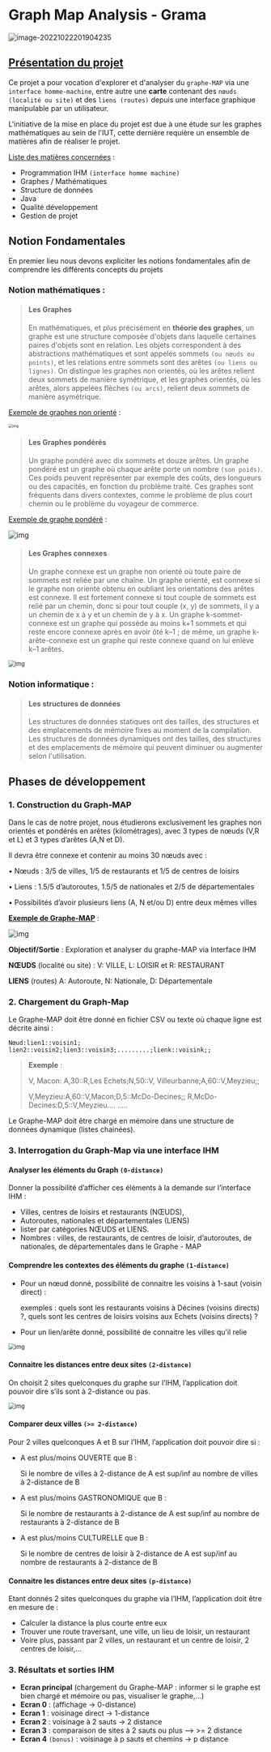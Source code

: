 # Graph Map Analysis - Grama

![image-20221022201904235](C:\Users\Elliot\AppData\Roaming\Typora\typora-user-images\image-20221022201904235.png)

## <u>Présentation du projet</u>

Ce projet a pour vocation d'explorer et d'analyser du `graphe-MAP` via une ` interface homme-machine`, entre autre une **carte** contenant des `nœuds (localité ou site)` et des `liens (routes)` depuis une interface graphique manipulable par un utilisateur.

L'initiative de la mise en place du projet est due à une étude sur les graphes mathématiques au sein de l'IUT, cette dernière requière un ensemble de matières afin de réaliser le projet.

<u>Liste des matières concernées</u> :

* Programmation IHM `(interface homme machine)`
* Graphes / Mathématiques
* Structure de données
* Java
* Qualité développement
* Gestion de projet 

## Notion Fondamentales

En premier lieu nous devons expliciter les notions fondamentales afin de comprendre les différents concepts du projets

### Notion mathématiques :

> #### Les Graphes
>
> En mathématiques, et plus précisément en **théorie des graphes**, un graphe est une structure composée d'objets dans laquelle certaines paires d'objets sont en relation. Les objets correspondent à des abstractions mathématiques et sont appelés sommets `(ou nœuds ou points)`, et les relations entre sommets sont des arêtes `(ou liens ou lignes)`. On distingue les graphes non orientés, où les arêtes relient deux sommets de manière symétrique, et les graphes orientés, où les arêtes, alors appelées flèches `(ou arcs)`, relient deux sommets de manière asymétrique.

<u>Exemple de graphes non orienté</u> : 



<img src="https://cdn.discordapp.com/attachments/897855194212212746/948520965917261884/unknown.png" alt="img" style="zoom:50%;" />



> #### Les Graphes pondérés
>
> Un graphe pondéré avec dix sommets et douze arêtes. Un graphe pondéré est un graphe où chaque arête porte un nombre `(son poids)`. 
> Ces poids peuvent représenter par exemple des coûts, des longueurs ou des capacités, en fonction du problème traité. 
> Ces graphes sont fréquents dans divers contextes, comme le problème de plus court chemin ou le problème du voyageur de commerce.

<u>Exemple de graphe pondéré</u> :



![img](https://cdn.discordapp.com/attachments/897855194212212746/948526106284261406/unknown.png)



> #### Les Graphes connexes
>
> Un graphe connexe est un graphe non orienté où toute paire de sommets est reliée par une chaîne. Un graphe orienté, est connexe si le graphe non orienté obtenu en oubliant les orientations des arêtes est connexe. Il est fortement connexe si tout couple de sommets est relié par un chemin, donc si pour tout couple (x, y) de sommets, il y a un chemin de x à y et un chemin de y à x. Un graphe k-sommet-connexe est un graphe qui possède au moins k+1 sommets et qui reste encore connexe après en avoir ôté k–1 ; de même, un graphe k-arête-connexe est un graphe qui reste connexe quand on lui enlève k–1 arêtes. 



<img src="https://cdn.discordapp.com/attachments/897855194212212746/948532394854604820/unknown.png" alt="img" style="zoom:80%;" />





### Notion informatique :

> #### Les structures de données
>
> Les structures de données statiques ont des tailles, des structures et des emplacements de mémoire fixes au moment de la compilation. Les structures de données dynamiques ont des tailles, des structures et des emplacements de mémoire qui peuvent diminuer ou augmenter selon l'utilisation.

## Phases de développement

### 1. Construction du Graph-MAP

Dans le cas de notre projet, nous étudierons exclusivement les graphes non orientés et pondérés en arêtes (kilométrages), avec 3 types de nœuds (V,R et L) et 3 types d’arêtes (A,N et D).

Il devra être connexe et contenir au moins 30 nœuds avec :

• Nœuds : 3/5 de villes, 1/5 de restaurants et 1/5 de centres de loisirs

• Liens : 1.5/5 d’autoroutes, 1.5/5 de nationales et 2/5 de départementales 

• Possibilités d’avoir plusieurs liens (A, N et/ou D) entre deux mêmes villes



**<u>Exemple de Graphe-MAP</u>** :



![img](https://cdn.discordapp.com/attachments/897855194212212746/948519054031847454/Capture_decran_2022-03-02_105452.png)



**Objectif/Sortie** : Exploration et analyser du graphe-MAP via Interface IHM 

**NŒUDS** (localité ou site) : V: VILLE, L: LOISIR et R: RESTAURANT 

**LIENS** (routes) A: Autoroute, N: Nationale, D: Départementale



### 2. Chargement du Graph-Map

Le Graphe-MAP doit être donné en fichier CSV ou texte où chaque ligne est décrite ainsi : 

`Nœud:lien1::voisin1; lien2::voisin2;lien3::voisin3;.........;lienk::voisink;; `

> **Exemple** :
>
> V, Macon: A,30::R,Les Echets;N,50::V, Villeurbanne;A,60::V,Meyzieu;;
>
> V,Meyzieu:A,60::V,Macon;D,5::McDo-Decines;; R,McDo-Decines:D,5::V,Meyzieu.... ..... 

Le Graphe-MAP doit être chargé en mémoire dans une structure de données dynamique (listes chainées). 

### 3. Interrogation du Graph-Map via une interface IHM

#### Analyser les éléments du Graph `(0-distance)`

Donner la possibilité d’afficher ces éléments à la demande sur l’interface IHM : 

* Villes, centres de loisirs et restaurants (NŒUDS), 
* Autoroutes, nationales et départementales (LIENS) 
* lister par catégories NŒUDS et LIENS. 
* Nombres : villes, de restaurants, de centres de loisir, d’autoroutes, de nationales, de départementales dans le Graphe - MAP

#### Comprendre les contextes des éléments du graphe `(1-distance) `

* Pour un nœud donné, possibilité de connaitre les voisins à 1-saut (voisin direct) : 

  exemples : quels sont les restaurants voisins à Décines (voisins directs) ?, quels sont les centres de loisirs voisins aux Echets (voisins directs) ? 

* Pour un lien/arête donné, possibilité de connaitre les villes qu’il relie



<img src="https://cdn.discordapp.com/attachments/897855194212212746/950661461359886366/unknown.png" alt="img" style="zoom:80%;" />

#### Connaitre les distances entre deux sites `(2-distance)`

On choisit 2 sites quelconques du graphe sur l’IHM, l’application doit pouvoir dire s’ils sont à 2-distance ou pas. 

<img src="https://cdn.discordapp.com/attachments/897855194212212746/950662089381400626/unknown.png" alt="img" style="zoom:80%;" />

#### Comparer deux villes `(>= 2-distance)`

Pour 2 villes quelconques A et B sur l’IHM, l’application doit pouvoir dire si : 

* A est plus/moins OUVERTE que B : 

  Si le nombre de villes à 2-distance de A est sup/inf au nombre de villes à 2-distance de B 

* A est plus/moins GASTRONOMIQUE que B : 

  Si le nombre de restaurants à 2-distance de A est sup/inf au nombre de restaurants à 2-distance de B 

* A est plus/moins CULTURELLE que B : 

  Si le nombre de centres de loisir à 2-distance de A est sup/inf au nombre de restaurants à 2-distance de B

#### Connaitre les distances entre deux sites `(p-distance)`

Etant donnés 2 sites quelconques du graphe via l’IHM, l’application doit être en mesure de : 

* Calculer la distance la plus courte entre eux 
* Trouver une route traversant, une ville, un lieu de loisir, un restaurant 
* Voire plus, passant par 2 villes, un restaurant et un centre de loisir, 2 centres de loisir,...

### 3. Résultats et sorties IHM

* **Ecran principal** (chargement du Graphe-MAP : informer si le graphe est bien chargé et mémoire ou pas, visualiser le graphe,...) 
* **Ecran 0** : (affichage -> 0-distance) 
* **Ecran 1** : voisinage direct -> 1-distance
* **Ecran 2** : voisinage à 2 sauts -> 2 distance 
* **Ecran 3** : comparaison de sites à 2 sauts ou plus --> >= 2 distance
* **Ecran 4** `(bonus)` : voisinage à p sauts et chemins -> p distance
